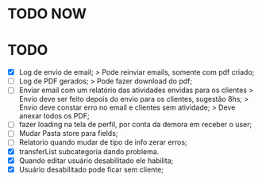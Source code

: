 # TODO NOW

# TODO

- [X] Log de envio de email;
      > Pode reinviar emails, somente com pdf criado;
- [ ] Log de PDF gerados;
      > Pode fazer download do pdf;
- [ ] Enviar email com um relatório das atividades envidas para os clientes
      > Envio deve ser feito depois do envio para os clientes, sugestão 8hs;
      > Envio deve constar erro no email e clientes sem atividade;
      > Deve anexar todos os PDF;
- [ ] fazer loading na tela de perfil, por conta da demora em receber o user;
- [ ] Mudar Pasta store para fields;
- [ ] Relatorio quando mudar de tipo de info zerar erros;
- [X] transferList subcategoria dando problema.
- [x] Quando editar usuário desabilitado ele habilita;
- [x] Usuário desabilitado pode ficar sem cliente;
